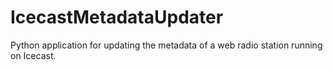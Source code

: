 # IcecastMetadataUpdater
Python application for updating the metadata of a web radio station running on Icecast.
